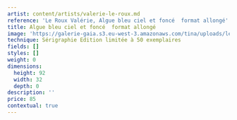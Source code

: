 ```yaml
---
artist: content/artists/valerie-le-roux.md
reference: 'Le Roux Valérie, Algue bleu ciel et foncé  format allongé'
title: Algue bleu ciel et foncé  format allongé
image: 'https://galerie-gaia.s3.eu-west-3.amazonaws.com/tina/uploads/le-roux-valerie/galerie-gaia-valérie leroux-IMG_6335.jpg'
technique: Sérigraphie Edition limitée à 50 exemplaires
fields: []
styles: []
weight: 0
dimensions:
  height: 92
  width: 32
  depth: 0
description: ''
price: 85
contextual: true
---
```


